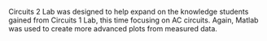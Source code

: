 Circuits 2 Lab was designed to help expand on the knowledge students gained from Circuits 1 Lab, this time focusing on AC circuits. Again, Matlab was used to create more advanced plots from measured data.
